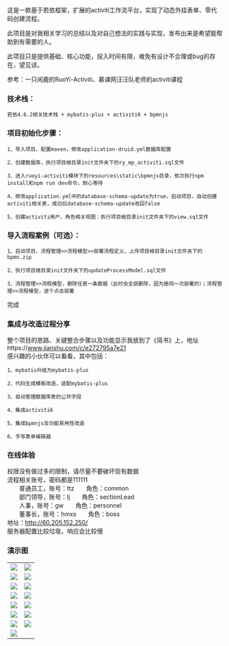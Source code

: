 这是一款基于若依框架，扩展的activiti工作流平台，实现了动态外挂表单、零代码创建流程。

此项目是对我相关学习的总结以及对自己想法的实践与实现，发布出来是希望能帮助到有需要的人。

此项目只是提供基础、核心功能，投入时间有限，难免有设计不合理或bug的存在，望见谅。

参考：一只闲鹿的RuoYi-Activiti、慕课网汪汪队老师的activiti课程

### 技术栈：

    若依4.6.2相关技术栈 + mybatis-plus + activiti6 + bpmnjs

### 项目初始化步骤：

    1、导入项目，配置maven，修改application-druid.yml数据库配置

    2、创建数据库，执行项目根目录init文件夹下的ry_mp_activiti.sql文件

    3、进入ruoyi-activiti模块下的resources\static\bpmnjs目录，依次执行npm install和npm run dev命令，耐心等待

    4、修改application.yml中的database-schema-update为true，启动项目，自动创建activiti相关表，成功后database-schema-update改回false

    5、创建activiti用户、角色相关视图：执行项目根目录init文件夹下的view.sql文件

### 导入流程案例（可选）：

    1、启动项目，流程管理>>流程模型>>部署流程定义，上传项目根目录init文件夹下的bpmn.zip

    2、执行项目根目录init文件夹下的updateProcessModel.sql文件

    3、流程管理>>流程模型，删除任意一条数据（此时会全部删除，因为是同一次部署的）；流程管理>>流程模型，逐个点击部署

完成

### 集成与改造过程分享
整个项目的思路、关键整合步骤以及功能显示我放到了《简书》上，地址https://www.jianshu.com/c/e272795a7e21 <br/>
感兴趣的小伙伴可以看看，其中包括：

    1、mybatis升级为mybatis-plus

    2、代码生成模板改造，适配mybatis-plus

    3、自动管理数据库表的公共字段

    4、集成activiti6

    5、集成bpmnjs及功能易用性改造

    6、手写表单编辑器


### 在线体验
权限没有做过多的限制，请尽量不要破坏现有数据<br/>
流程相关账号，密码都是111111<br/>
&emsp;&emsp;普通员工，账号：ttz&emsp;&emsp;角色：common<br/>
&emsp;&emsp;部门领导，账号：lj&emsp;&emsp;角色：sectionLead<br/>
&emsp;&emsp;人事，账号：gw&emsp;&emsp;角色：personnel<br/>
&emsp;&emsp;董事长，账号：hmxs&emsp;&emsp;角色：boss<br/>
地址：http://60.205.152.250/<br/>
服务器配置比较垃圾，响应会比较慢<br/>

### 演示图
<table>
    <tr>
        <td><img src="https://images.gitee.com/uploads/images/2021/0912/005456_60fc06d3_2195547.png"/></td>
        <td><img src="https://images.gitee.com/uploads/images/2021/0912/005734_2e6f301d_2195547.png"/></td>
    </tr>
    <tr>
        <td><img src="https://images.gitee.com/uploads/images/2021/0912/005830_d8c9fd01_2195547.png"/></td>
        <td><img src="https://images.gitee.com/uploads/images/2021/0912/005940_dfb8f9be_2195547.png"/></td>
    </tr>
    <tr>
        <td><img src="https://images.gitee.com/uploads/images/2021/0912/010015_19bbad5c_2195547.png"/></td>
        <td><img src="https://images.gitee.com/uploads/images/2021/0912/010115_f7b6470c_2195547.png"/></td>
    </tr>
    <tr>
        <td><img src="https://images.gitee.com/uploads/images/2021/0912/010229_367178ba_2195547.png"/></td>
        <td><img src="https://images.gitee.com/uploads/images/2021/0912/010314_9bae240d_2195547.png"/></td>
    </tr>
    <tr>
        <td><img src="https://images.gitee.com/uploads/images/2021/0912/010437_f3090873_2195547.png"/></td>
        <td><img src="https://images.gitee.com/uploads/images/2021/0912/010634_64dca843_2195547.png"/></td>
    </tr>
    <tr>
        <td><img src="https://images.gitee.com/uploads/images/2021/0912/010854_47f61ed0_2195547.png"/></td>
        <td><img src="https://images.gitee.com/uploads/images/2021/0912/010936_48c3df4c_2195547.png"/></td>
    </tr>
    <tr>
        <td><img src="https://images.gitee.com/uploads/images/2021/0912/011101_66abea54_2195547.png"/></td>
        <td><img src="https://images.gitee.com/uploads/images/2021/0912/011234_f47ede05_2195547.png"/></td>
    </tr>
    <tr>
        <td><img src="https://images.gitee.com/uploads/images/2021/0912/011254_4851d5f5_2195547.png"/></td>
        <td></td>
    </tr>
</table>
